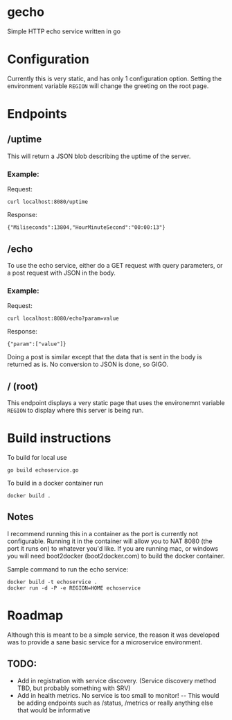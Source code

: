 gecho
=====

Simple HTTP echo service written in go

# Configuration
Currently this is very static, and has only 1 configuration option.  Setting the environment variable `REGION` will change the greeting on the root page.


# Endpoints

## /uptime
This will return a JSON blob describing the uptime of the server.

### Example:
Request:
```
curl localhost:8080/uptime
```
Response:
```
{"Miliseconds":13804,"HourMinuteSecond":"00:00:13"}
```

## /echo
To use the echo service, either do a GET request with query parameters, or a post request with JSON in the body.

### Example:
Request:
```
curl localhost:8080/echo?param=value
```
Response:
```
{"param":["value"]}
```

Doing a post is similar except that the data that is sent in the body is returned as is. No conversion to JSON is done, so GIGO.

## / (root)
This endpoint displays a very static page that uses the environemnt variable `REGION` to display where this server is being run.


# Build instructions
To build for local use
```
go build echoservice.go
```

To build in a docker container run

```
docker build .
```

## Notes
I recommend running this in a container as the port is currently not configurable. Running it in the container will allow you to NAT 8080 (the port it runs on) to whatever you'd like.
If you are running mac, or windows you will need boot2docker (boot2docker.com) to build the docker container.

Sample command to run the echo service:
```
docker build -t echoservice .
docker run -d -P -e REGION=HOME echoservice
```

# Roadmap

Although this is meant to be a simple service, the reason it was developed was to provide a sane basic service for a microservice environment.

## TODO:
- Add in registration with service discovery. (Service discovery method TBD, but probably something with SRV)
- Add in health metrics. No service is too small to monitor!
-- This would be adding endpoints such as /status, /metrics or really anything else that would be informative
